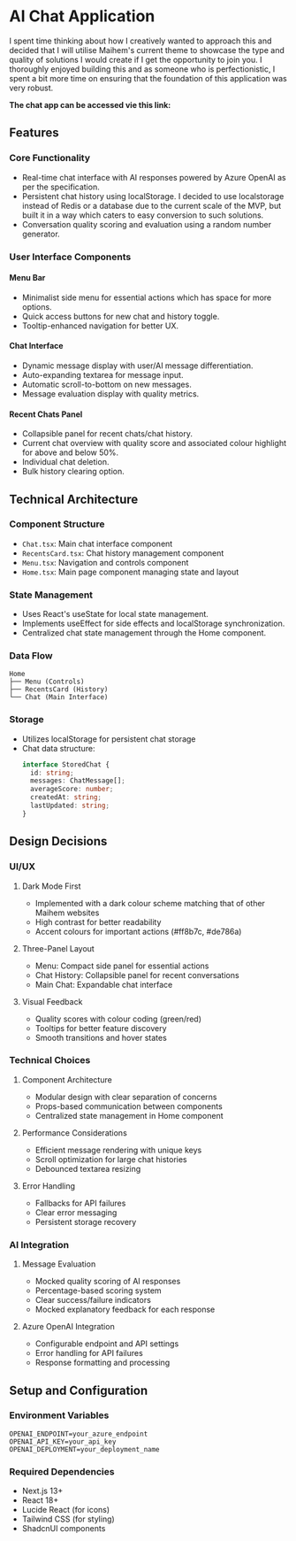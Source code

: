 # AI Chat Application

I spent time thinking about how I creatively wanted to approach this and decided that I will utilise Maihem's current theme to showcase the type and quality of solutions I would create if I get the opportunity to join you. I thoroughly enjoyed building this and as someone who is perfectionistic, I spent a bit more time on ensuring that the foundation of this application was very robust.

**The chat app can be accessed vie this link:**

## Features

### Core Functionality
- Real-time chat interface with AI responses powered by Azure OpenAI as per the specification.
- Persistent chat history using localStorage. I decided to use localstorage instead of Redis or a database due to the current scale of the MVP, but built it in a way which caters to easy conversion to such solutions.
- Conversation quality scoring and evaluation using a random number generator.

### User Interface Components

#### Menu Bar
- Minimalist side menu for essential actions which has space for more options.
- Quick access buttons for new chat and history toggle.
- Tooltip-enhanced navigation for better UX.

#### Chat Interface
- Dynamic message display with user/AI message differentiation.
- Auto-expanding textarea for message input.
- Automatic scroll-to-bottom on new messages.
- Message evaluation display with quality metrics.

#### Recent Chats Panel
- Collapsible panel for recent chats/chat history.
- Current chat overview with quality score and associated colour highlight for above and below 50%.
- Individual chat deletion.
- Bulk history clearing option.

## Technical Architecture

### Component Structure
- `Chat.tsx`: Main chat interface component
- `RecentsCard.tsx`: Chat history management component
- `Menu.tsx`: Navigation and controls component
- `Home.tsx`: Main page component managing state and layout

### State Management
- Uses React's useState for local state management.
- Implements useEffect for side effects and localStorage synchronization.
- Centralized chat state management through the Home component.

### Data Flow
```
Home
├── Menu (Controls)
├── RecentsCard (History)
└── Chat (Main Interface)
```

### Storage
- Utilizes localStorage for persistent chat storage
- Chat data structure:
  ```typescript
  interface StoredChat {
    id: string;
    messages: ChatMessage[];
    averageScore: number;
    createdAt: string;
    lastUpdated: string;
  }
  ```

## Design Decisions

### UI/UX
1. Dark Mode First
   - Implemented with a dark colour scheme matching that of other Maihem websites
   - High contrast for better readability
   - Accent colours for important actions (#ff8b7c, #de786a)

2. Three-Panel Layout
   - Menu: Compact side panel for essential actions
   - Chat History: Collapsible panel for recent conversations
   - Main Chat: Expandable chat interface

3. Visual Feedback
   - Quality scores with colour coding (green/red)
   - Tooltips for better feature discovery
   - Smooth transitions and hover states

### Technical Choices

1. Component Architecture
   - Modular design with clear separation of concerns
   - Props-based communication between components
   - Centralized state management in Home component

2. Performance Considerations
   - Efficient message rendering with unique keys
   - Scroll optimization for large chat histories
   - Debounced textarea resizing

3. Error Handling
   - Fallbacks for API failures
   - Clear error messaging
   - Persistent storage recovery

### AI Integration

1. Message Evaluation
   - Mocked quality scoring of AI responses
   - Percentage-based scoring system
   - Clear success/failure indicators
   - Mocked explanatory feedback for each response

2. Azure OpenAI Integration
   - Configurable endpoint and API settings
   - Error handling for API failures
   - Response formatting and processing

## Setup and Configuration

### Environment Variables
```
OPENAI_ENDPOINT=your_azure_endpoint
OPENAI_API_KEY=your_api_key
OPENAI_DEPLOYMENT=your_deployment_name
```

### Required Dependencies
- Next.js 13+
- React 18+
- Lucide React (for icons)
- Tailwind CSS (for styling)
- ShadcnUI components
